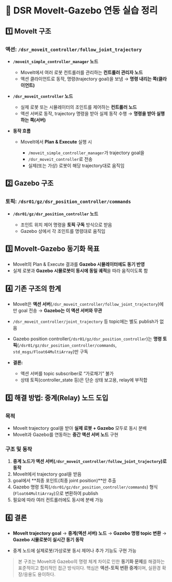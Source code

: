 # 🤖 DSR MoveIt-Gazebo 연동 실습 정리



## 1️⃣ MoveIt 구조

### 액션: `/dsr_moveit_controller/follow_joint_trajectory`

* **`/moveit_simple_controller_manager` 노드**

  * MoveIt에서 여러 로봇 컨트롤러를 관리하는 **컨트롤러 관리자 노드**
  * 액션 클라이언트로 동작, 명령(trajectory goal)을 보냄
    → **명령 내리는 쪽(클라이언트)**

* **`/dsr_moveit_controller` 노드**

  * 실제 로봇 또는 시뮬레이터의 조인트를 제어하는 **컨트롤러 노드**
  * 액션 서버로 동작, trajectory 명령을 받아 실제 동작 수행
    → **명령을 받아 실행하는 쪽(서버)**

* **동작 흐름**

  * MoveIt에서 **Plan & Execute** 실행 시

    * `/moveit_simple_controller_manager`가 trajectory goal을
    * `/dsr_moveit_controller`로 전송
    * 실제(또는 가상) 로봇이 해당 trajectory대로 움직임



## 2️⃣ Gazebo 구조

### 토픽: `/dsr01/gz/dsr_position_controller/commands`

* **`/dsr01/gz/dsr_position_controller` 노드**

  * 조인트 위치 제어 명령을 **토픽 구독** 방식으로 받음
  * Gazebo 상에서 각 조인트를 명령대로 움직임



## 3️⃣ MoveIt-Gazebo 동기화 목표

* MoveIt의 Plan & Execute 결과를 **Gazebo 시뮬레이터에도 동기 반영**
* 실제 로봇과 **Gazebo 시뮬로봇이 동시에 동일 궤적**을 따라 움직이도록 함



## 4️⃣ 기존 구조의 한계

* MoveIt은 **액션 서버**(`/dsr_moveit_controller/follow_joint_trajectory`)에만 goal 전송
  → **Gazebo는 이 액션 서버와 무관**

* `/dsr_moveit_controller/joint_trajectory` 등 topic에는 별도 publish가 없음

* Gazebo position controller(`/dsr01/gz/dsr_position_controller`)는
  **명령 토픽**(`/dsr01/gz/dsr_position_controller/commands`, `std_msgs/Float64MultiArray`)만 구독

* **결론:**

  * 액션 서버를 topic subscriber로 “가로채기” 불가
  * 상태 토픽(controller\_state 등)은 단순 상태 보고용, relay에 부적합



## 5️⃣ 해결 방법: 중계(Relay) 노드 도입

### 목적

* MoveIt trajectory goal을 받아 **실제 로봇 + Gazebo** 모두로 동시 분배
* MoveIt과 Gazebo를 연동하는 **중간 액션 서버 노드** 구현

### 구조 및 동작

1. **중계 노드가 액션 서버(`/dsr_moveit_controller/follow_joint_trajectory`)로 동작**
2. MoveIt에서 trajectory goal을 받음
3. goal에서 \*\*최종 포인트(최종 joint position)\*\*만 추출
4. Gazebo 명령 토픽(`/dsr01/gz/dsr_position_controller/commands`) 형식(`Float64MultiArray`)으로 변환하여 publish
5. 필요에 따라 여러 컨트롤러에도 동시에 분배 가능



## 6️⃣ 결론

* **MoveIt trajectory goal**
  → **중계(액션 서버) 노드**
  → **Gazebo 명령 topic 변환**
  → **Gazebo 시뮬로봇이 실시간 동기 동작**

* 중계 노드에 실제로봇/가상로봇 동시 제어나 추가 기능도 구현 가능



> 본 구조는 MoveIt과 Gazebo의 명령 체계 차이로 인한 **동기화 문제**를 해결하는 표준적이고 합리적인 접근 방식이다.
> 핵심은 **액션-토픽 변환 중계**이며, 실환경 확장/응용도 용이하다.
